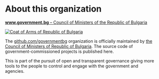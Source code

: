 # About this organization

[**www.government.bg** – Council of Ministers of the Republic of Bulgaria](http://www.government.bg/fce/index.shtml?s=001&p=0023)

[![Coat of Arms of Republic of Bulgaria](http://www.identity.egov.bg/wps/wcm/connect/a07a0f00408be695a02ef8aa39344ac1/1/Gerb_4colors_new.jpg?MOD=AJPERES&CACHEID=a07a0f00408be695a02ef8aa39344ac1/1)](http://www.government.bg/)

The [github.com/governmentbg](https://github.com/governmentbg) organization is officially maintained by [the Council of Ministers of Republic of Bulgaria](http://www.government.bg/fce/index.shtml?s=001&p=0023). The source code of government-commissioned projects is published here.

This is part of the pursuit of open and transparent governance giving more tools to the people to control and engage with the government and agencies.
